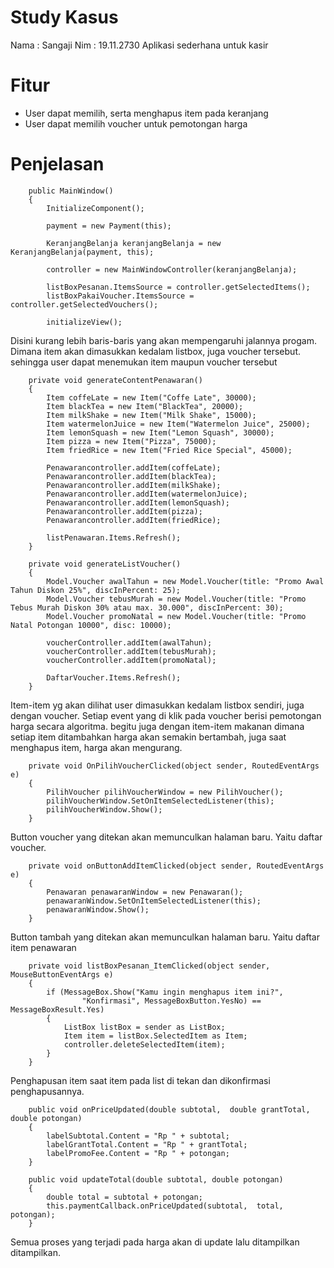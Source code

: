 # Study Kasus

Nama : Sangaji
Nim : 19.11.2730
Aplikasi sederhana untuk kasir

# Fitur

- User dapat memilih, serta menghapus item pada keranjang
- User dapat memilih voucher untuk pemotongan harga

# Penjelasan

        public MainWindow()
        {
            InitializeComponent();

            payment = new Payment(this);

            KeranjangBelanja keranjangBelanja = new KeranjangBelanja(payment, this);

            controller = new MainWindowController(keranjangBelanja);

            listBoxPesanan.ItemsSource = controller.getSelectedItems();
            listBoxPakaiVoucher.ItemsSource = controller.getSelectedVouchers();

            initializeView();
            
Disini kurang lebih baris-baris yang akan mempengaruhi jalannya progam. Dimana item akan dimasukkan kedalam listbox, juga voucher tersebut. sehingga user dapat menemukan item maupun voucher tersebut

        private void generateContentPenawaran()
        {
            Item coffeLate = new Item("Coffe Late", 30000);
            Item blackTea = new Item("BlackTea", 20000);
            Item milkShake = new Item("Milk Shake", 15000);
            Item watermelonJuice = new Item("Watermelon Juice", 25000);
            Item lemonSquash = new Item("Lemon Squash", 30000);
            Item pizza = new Item("Pizza", 75000);
            Item friedRice = new Item("Fried Rice Special", 45000);

            Penawarancontroller.addItem(coffeLate);
            Penawarancontroller.addItem(blackTea);
            Penawarancontroller.addItem(milkShake);
            Penawarancontroller.addItem(watermelonJuice);
            Penawarancontroller.addItem(lemonSquash);
            Penawarancontroller.addItem(pizza);
            Penawarancontroller.addItem(friedRice);

            listPenawaran.Items.Refresh();
        }

        private void generateListVoucher()
        {
            Model.Voucher awalTahun = new Model.Voucher(title: "Promo Awal Tahun Diskon 25%", discInPercent: 25);
            Model.Voucher tebusMurah = new Model.Voucher(title: "Promo Tebus Murah Diskon 30% atau max. 30.000", discInPercent: 30);
            Model.Voucher promoNatal = new Model.Voucher(title: "Promo Natal Potongan 10000", disc: 10000);

            voucherController.addItem(awalTahun);
            voucherController.addItem(tebusMurah);
            voucherController.addItem(promoNatal);

            DaftarVoucher.Items.Refresh();
        }
Item-item yg akan dilihat user dimasukkan kedalam listbox sendiri, juga dengan voucher. Setiap event yang di klik pada voucher berisi pemotongan harga secara algoritma. begitu juga dengan item-item makanan dimana setiap item ditambahkan harga akan semakin bertambah, juga saat menghapus item, harga akan mengurang.

        private void OnPilihVoucherClicked(object sender, RoutedEventArgs e)
        {
            PilihVoucher pilihVoucherWindow = new PilihVoucher();
            pilihVoucherWindow.SetOnItemSelectedListener(this);
            pilihVoucherWindow.Show();
        }
        
Button voucher yang ditekan akan memunculkan halaman baru. Yaitu daftar voucher.

        private void onButtonAddItemClicked(object sender, RoutedEventArgs e)
        {
            Penawaran penawaranWindow = new Penawaran();
            penawaranWindow.SetOnItemSelectedListener(this);
            penawaranWindow.Show();
        }
    
Button tambah yang ditekan akan memunculkan halaman baru. Yaitu daftar item penawaran

        private void listBoxPesanan_ItemClicked(object sender, MouseButtonEventArgs e)
        {
            if (MessageBox.Show("Kamu ingin menghapus item ini?",
                    "Konfirmasi", MessageBoxButton.YesNo) == MessageBoxResult.Yes)
            {
                ListBox listBox = sender as ListBox;
                Item item = listBox.SelectedItem as Item;
                controller.deleteSelectedItem(item);
            }
        }
Penghapusan item saat item pada list di tekan dan dikonfirmasi penghapusannya.

        public void onPriceUpdated(double subtotal,  double grantTotal, double potongan)
        {
            labelSubtotal.Content = "Rp " + subtotal;
            labelGrantTotal.Content = "Rp " + grantTotal;
            labelPromoFee.Content = "Rp " + potongan;
        }
        
        public void updateTotal(double subtotal, double potongan)
        {
            double total = subtotal + potongan;
            this.paymentCallback.onPriceUpdated(subtotal,  total, potongan);
        }
        
Semua proses yang terjadi pada harga akan di update lalu ditampilkan ditampilkan.
